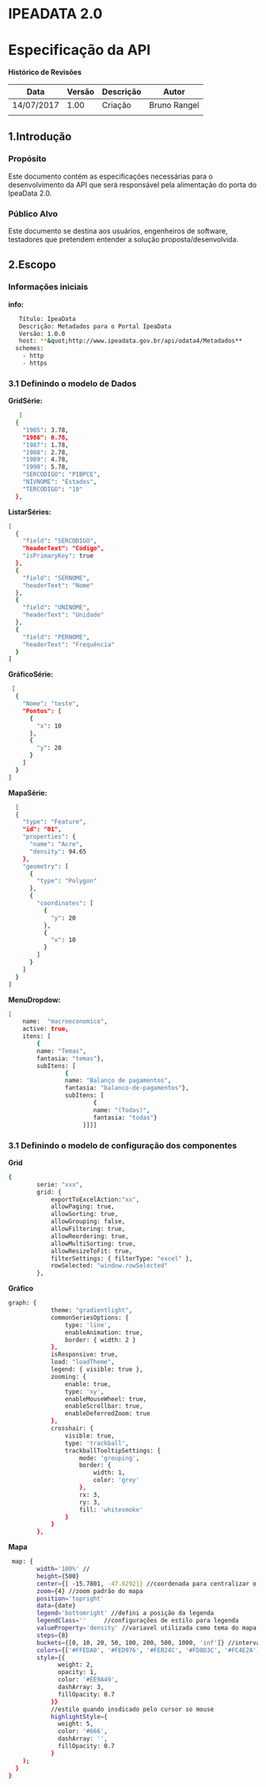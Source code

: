 





# IPEADATA 2.0

# Especificação da API















**Histórico de Revisões**



| **Data** | **Versão** | **Descrição** | **Autor** |
| --- | --- | --- | --- |
| 14/07/2017 | 1.00 | Criação | Bruno Rangel |
|   |   |   |   |





























## 1.Introdução

### Propósito

Este documento contém as especificações necessárias para o desenvolvimento da API que será responsável pela alimentação do porta do IpeaData 2.0.

### Público Alvo

Este documento se destina aos usuários, engenheiros de software, testadores que pretendem entender a solução proposta/desenvolvida.

## 2.Escopo

### Informações iniciais



**info:**
```sh
   Título: IpeaData
   Descrição: Metadados para o Portal IpeaData
   Versão: 1.0.0
   host: **&quot;http://www.ipeadata.gov.br/api/odata4/Metadados**
  schemes:
    - http
    - https
```




### 3.1 Definindo o modelo de Dados

**GridSérie:**
```sh
   [
  {
    "1985": 3.78,
    "1986": 0.78,
    "1987": 1.78,
    "1988": 2.78,
    "1989": 4.78,
    "1990": 5.78,
    "SERCODIGO": "PIBPCE",
    "NIVNOME": "Estados",
    "TERCODIGO": "10"
  },
```

**ListarSéries:**
```sh
[
  {
    "field": "SERCODIGO",
    "headerText": "Código",
    "isPrimaryKey": true
  },
  {
    "field": "SERNOME",
    "headerText": "Nome"
  },
  {
    "field": "UNINOME",
    "headerText": "Unidade"
  },
  {
    "field": "PERNOME",
    "headerText": "Frequência"
  }
]    
```
**GráficoSérie:**
```sh
 [
  {
    "Nome": "teste",
    "Pontos": [
      {
        "x": 10
      },
      {
        "y": 20
      }
    ]
  }
]
```


**MapaSérie:**
```sh
  [
  {
    "type": "Feature",
    "id": "01",
    "properties": {
      "name": "Acre",
      "density": 94.65
    },
    "geometry": [
      {
        "type": "Polygon"
      },
      {
        "coordinates": [
          {
            "y": 20
          },
          {
            "x": 10
          }
        ]
      }
    ]
  }
]
```
**MenuDropdow:**
```sh
[
    name:  "macroeconomico",
    active: true,
    itens: [
        {
        name: "Temas",
        fantasia: "temas"},
        subItens: [
                {
                name: "Balanço de pagamentos",
                fantasia: "balanco-de-pagamentos"},
                subItens: [
                        {
                        name: "(Todas)",
                        fantasia: "todas"}
                     ]]]] 
```

### 3.1 Definindo o modelo de configuração dos componentes

**Grid**

```sh
{
		serie: "xxx",
		grid: {
	     	exportToExcelAction:"xx", 
			allowPaging: true,
			allowSorting: true,
			allowGrouping: false,
			allowFiltering: true,
			allowReordering: true,
			allowMultiSorting: true,
			allowResizeToFit: true,
			filterSettings: { filterType: "excel" },
			rowSelected: "window.rowSelected"
		},
```
**Gráfico**
```sh
graph: {			
            theme: "gradientlight",            
            commonSeriesOptions: {
                type: 'line',
                enableAnimation: true,
                border: { width: 2 }
            },
            isResponsive: true,
            load: "loadTheme",            
            legend: { visible: true },
            zooming: {
                enable: true,
                type: 'xy',
                enableMouseWheel: true,
                enableScrollbar: true,
                enableDeferredZoom: true
            },
            crosshair: {
                visible: true,
                type: 'trackball',
                trackballTooltipSettings: {
                    mode: 'grouping',
                    border: {
                        width: 1,
                        color: 'grey'
                    },
                    rx: 3,
                    ry: 3,
                    fill: 'whitesmoke'
                }
            }        
		},
```
**Mapa**
```sh
 map: {
        width='100%' //
        height={500} 
        center={[ -15.7801, -47.9292]} //coordenada para centralizar o mapa
        zoom={4} //zoom padrão do mapa
        position='topright'
        data={date}  
        legend='bottomright' //defini a posição da legenda
        legendClass=''     //configurações de estilo para legenda
        valueProperty='density' //variavel utilizada como tema do mapa
        steps={8}
        buckets={[0, 10, 20, 50, 100, 200, 500, 1000, 'inf']} //intervalos da legenda
        colors={['#FFEDA0', '#FED976', '#FEB24C', '#FD8D3C', '#FC4E2A']} // cores para a legenda
        style={{
              weight: 2,
              opacity: 1,
              color: '#EE9A49',
              dashArray: 3,
              fillOpacity: 0.7
            }}
            //estilo quando insdicado pelo cursor so mouse
            highlightStyle={
              weight: 5, 
              color: '#666', 
              dashArray: '', 
              fillOpacity: 0.7  
            }
    );
  }
}
```



